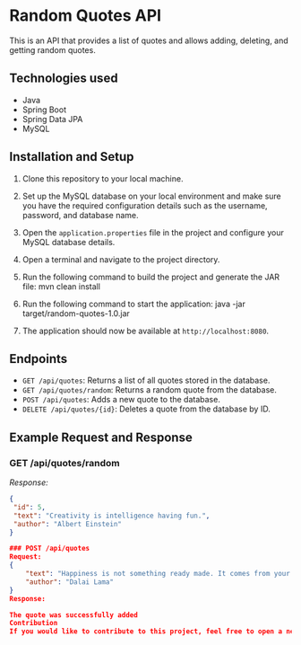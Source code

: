 # Random Quotes API

This is an API that provides a list of quotes and allows adding, deleting, and getting random quotes.

## Technologies used

- Java
- Spring Boot
- Spring Data JPA
- MySQL

## Installation and Setup

1. Clone this repository to your local machine.
2. Set up the MySQL database on your local environment and make sure you have the required configuration details such as the username, password, and database name.
3. Open the `application.properties` file in the project and configure your MySQL database details.
4. Open a terminal and navigate to the project directory.
5. Run the following command to build the project and generate the JAR file:
mvn clean install
6. Run the following command to start the application:
java -jar target/random-quotes-1.0.jar

7. The application should now be available at `http://localhost:8080`.

## Endpoints

- `GET /api/quotes`: Returns a list of all quotes stored in the database.
- `GET /api/quotes/random`: Returns a random quote from the database.
- `POST /api/quotes`: Adds a new quote to the database.
- `DELETE /api/quotes/{id}`: Deletes a quote from the database by ID.

## Example Request and Response

### GET /api/quotes/random

_Response:_

```json
{
 "id": 5,
 "text": "Creativity is intelligence having fun.",
 "author": "Albert Einstein"
}

### POST /api/quotes
Request:
{
    "text": "Happiness is not something ready made. It comes from your own actions.",
    "author": "Dalai Lama"
}
Response:

The quote was successfully added
Contribution
If you would like to contribute to this project, feel free to open a new pull request or message the repository owner.


